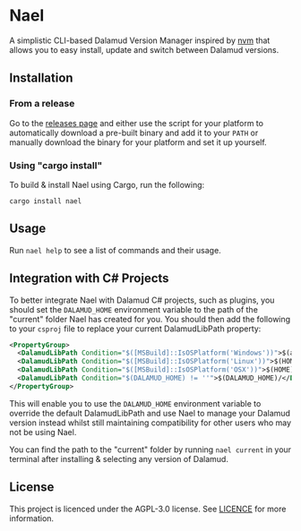 # Nael

A simplistic CLI-based Dalamud Version Manager inspired by [nvm](https://github.com/nvm-sh/nvm) that allows you to easy install, update and switch between Dalamud versions.

## Installation

### From a release

Go to the [releases page](https://github.com/Blooym/Nael/releases) and either use the script for your platform to automatically download a pre-built binary and add it to your `PATH` or manually download the binary for your platform and set it up yourself.

### Using "cargo install"

To build & install Nael using Cargo, run the following:

```
cargo install nael
```

## Usage

Run `nael help` to see a list of commands and their usage.

## Integration with C# Projects

To better integrate Nael with Dalamud C# projects, such as plugins, you should set the `DALAMUD_HOME` environment variable to the path of the "current" folder Nael has created for you. You should then add the following to your `csproj` file to replace your current DalamudLibPath property:

```xml
<PropertyGroup>
  <DalamudLibPath Condition="$([MSBuild]::IsOSPlatform('Windows'))">$(appdata)\XIVLauncher\addon\Hooks\dev\</DalamudLibPath>
  <DalamudLibPath Condition="$([MSBuild]::IsOSPlatform('Linux'))">$(HOME)/.xlcore/dalamud/Hooks/dev/</DalamudLibPath>
  <DalamudLibPath Condition="$([MSBuild]::IsOSPlatform('OSX'))">$(HOME)/Library/Application Support/XIV on Mac/dalamud/Hooks/dev/</DalamudLibPath>
  <DalamudLibPath Condition="$(DALAMUD_HOME) != ''">$(DALAMUD_HOME)/</DalamudLibPath>
</PropertyGroup>
```

This will enable you to use the `DALAMUD_HOME` environment variable to override the default DalamudLibPath and use Nael to manage your Dalamud version instead whilst still maintaining compatibility for other users who may not be using Nael.

You can find the path to the "current" folder by running `nael current` in your terminal after installing & selecting any version of Dalamud.

## License

This project is licenced under the AGPL-3.0 license. See [LICENCE](LICENSC) for more information.



